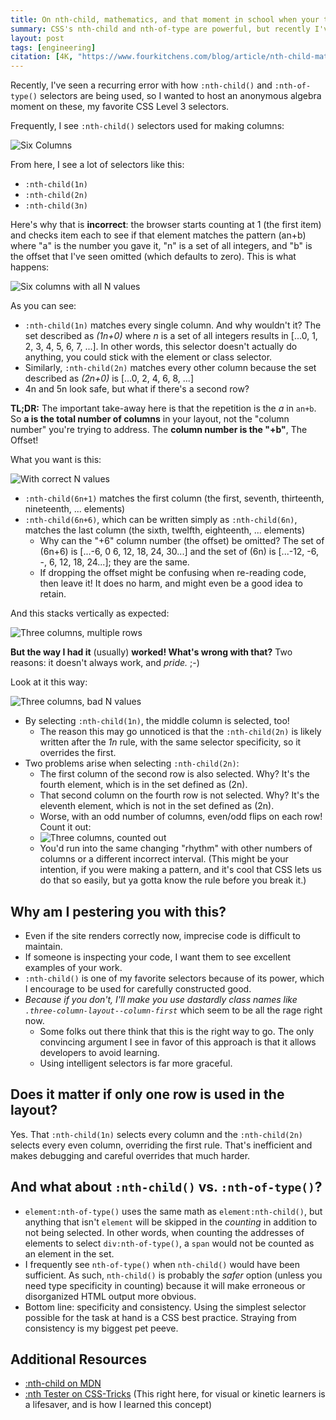 ```yaml
---
title: On nth-child, mathematics, and that moment in school when your teacher said you'd use Algebra in real life
summary: CSS's nth-child and nth-of-type are powerful, but recently I've seen them used improperly by mistakenly using the multiplier as the offset.
layout: post
tags: [engineering]
citation: [4K, "https://www.fourkitchens.com/blog/article/nth-child-mathematics-and-moment-school-when-your-teacher-said-youd-use-algebra-real-life"]
---
```


Recently, I've seen a recurring error with how `:nth-child()` and `:nth-of-type()` selectors are being used, so I wanted to host an anonymous algebra moment on these, my favorite CSS Level 3 selectors.

Frequently, I see `:nth-child()` selectors used for making columns:

![Six Columns](/assets/blog/nth-child/01-6-columns.gif)

From here, I see a lot of selectors like this:

- `:nth-child(1n)`
- `:nth-child(2n)`
- `:nth-child(3n)`

Here's why that is **incorrect**: the browser starts counting at 1 (the first item) and checks item each to see if that element matches the pattern (an+b) where "a" is the number you gave it, "n" is a set of all integers, and "b" is the offset that I've seen omitted (which defaults to zero). This is what happens:

![Six columns with all N values](/assets/blog/nth-child/02-all-n-values.gif)

As you can see:

- `:nth-child(1n)` matches every single column. And why wouldn't it? The set described as _(1n+0)_ where _n_ is a set of all integers results in [...0, 1, 2, 3, 4, 5, 6, 7, ...]. In other words, this selector doesn't actually do anything, you could stick with the element or class selector.
- Similarly, `:nth-child(2n)` matches every other column because the set described as _(2n+0)_ is [...0, 2, 4, 6, 8, ...]
- 4n and 5n look safe, but what if there's a second row?

**TL;DR:** The important take-away here is that the repetition is the _a_ in `an+b`. So **a is the total number of columns** in your layout, not the "column number" you're trying to address. The **column number is the "+b"**, The Offset!

What you want is this:

![With correct N values](/assets/blog/nth-child/03-correct-n-values.gif)

- `:nth-child(6n+1)` matches the first column (the first, seventh, thirteenth, nineteenth, ... elements)
- `:nth-child(6n+6)`, which can be written simply as `:nth-child(6n)`, matches the last column (the sixth, twelfth, eighteenth, ... elements)
  - Why can the "+6" column number (the offset) be omitted? The set of (6n+6) is [...-6, 0 6, 12, 18, 24, 30...] and the set of (6n) is [...-12, -6, -, 6, 12, 18, 24...]; they are the same.
  - If dropping the offset might be confusing when re-reading code, then leave it! It does no harm, and might even be a good idea to retain.

And this stacks vertically as expected:

![Three columns, multiple rows](/assets/blog/nth-child/04-3-columns-with-correct-n-values.gif)

__But the way I had it__ (usually) __worked! What's wrong with that?__ Two reasons: it doesn't always work, and _pride._ ;-)

Look at it this way:

![Three columns, bad N values](/assets/blog/nth-child/05-3-columns-with-bad-n-values.gif)

- By selecting `:nth-child(1n)`, the middle column is selected, too!
  - The reason this may go unnoticed is that the `:nth-child(2n)` is likely written after the _1n_ rule, with the same selector specificity, so it overrides the first.
- Two problems arise when selecting `:nth-child(2n)`:
  - The first column of the second row is also selected. Why? It's the fourth element, which is in the set defined as (2n).
  - That second column on the fourth row is not selected. Why? It's the eleventh element, which is not in the set defined as (2n).
  - Worse, with an odd number of columns, even/odd flips on each row! Count it out:
  - ![Three columns, counted out](/assets/blog/nth-child/06-3-columns-indexed-with-2n-shadowing.gif)
  - You'd run into the same changing "rhythm" with other numbers of columns or a different incorrect interval. (This might be your intention, if you were making a pattern, and it's cool that CSS lets us do that so easily, but ya gotta know the rule before you break it.)

## Why am I pestering you with this?

- Even if the site renders correctly now, imprecise code is difficult to maintain.
- If someone is inspecting your code, I want them to see excellent examples of your work.
- `:nth-child()` is one of my favorite selectors because of its power, which I encourage to be used for carefully constructed good.
- _Because if you don't, I'll make you use dastardly class names like `.three-column-layout--column-first`_ which seem to be all the rage right now.
  - Some folks out there think that this is the right way to go. The only convincing argument I see in favor of this approach is that it allows developers to avoid learning.
  - Using intelligent selectors is far more graceful.

## Does it matter if only one row is used in the layout?

Yes. That `:nth-child(1n)` selects every column and the `:nth-child(2n)` selects every even column, overriding the first rule. That's inefficient and makes debugging and careful overrides that much harder.

## And what about `:nth-child()` vs. `:nth-of-type()`?

- `element:nth-of-type()` uses the same math as `element:nth-child()`, but anything that isn't `element` will be skipped in the _counting_ in addition to not being selected. In other words, when counting the addresses of elements to select `div:nth-of-type()`, a `span` would not be counted as an element in the set.
- I frequently see `nth-of-type()` when `nth-child()` would have been sufficient. As such, `nth-child()` is probably the _safer_ option (unless you need type specificity in counting) because it will make erroneous or disorganized HTML output more obvious.
- Bottom line: specificity and consistency. Using the simplest selector possible for the task at hand is a CSS best practice. Straying from consistency is my biggest pet peeve.

## Additional Resources

- [:nth-child on MDN](https://developer.mozilla.org/en-US/docs/Web/CSS/:nth-child)
- [:nth Tester on CSS-Tricks](http://css-tricks.com/examples/nth-child-tester/) (This right here, for visual or kinetic learners is a lifesaver, and is how I learned this concept)
